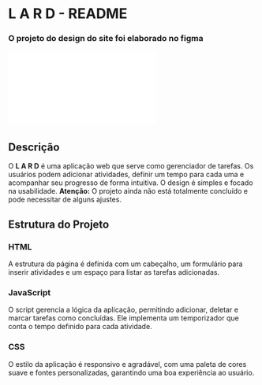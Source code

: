 # L A R D - README

### O projeto do design do site foi elaborado no figma
![Figma Design](Site.pdf)  

## Descrição

O **L A R D** é uma aplicação web que serve como gerenciador de tarefas. Os usuários podem adicionar atividades, definir um tempo para cada uma e acompanhar seu progresso de forma intuitiva. O design é simples e focado na usabilidade.
**Atenção:** O projeto ainda não está totalmente concluído e pode necessitar de alguns ajustes.

## Estrutura do Projeto

### HTML

A estrutura da página é definida com um cabeçalho, um formulário para inserir atividades e um espaço para listar as tarefas adicionadas.

### JavaScript

O script gerencia a lógica da aplicação, permitindo adicionar, deletar e marcar tarefas como concluídas. Ele implementa um temporizador que conta o tempo definido para cada atividade.

### CSS

O estilo da aplicação é responsivo e agradável, com uma paleta de cores suave e fontes personalizadas, garantindo uma boa experiência ao usuário.
